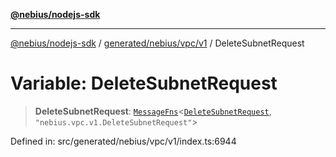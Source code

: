[**@nebius/nodejs-sdk**](../../../../../README.md)

---

[@nebius/nodejs-sdk](../../../../../README.md) / [generated/nebius/vpc/v1](../README.md) / DeleteSubnetRequest

# Variable: DeleteSubnetRequest

> **DeleteSubnetRequest**: [`MessageFns`](../../../../../runtime/protos/core/interfaces/MessageFns.md)\<[`DeleteSubnetRequest`](../interfaces/DeleteSubnetRequest.md), `"nebius.vpc.v1.DeleteSubnetRequest"`\>

Defined in: src/generated/nebius/vpc/v1/index.ts:6944
